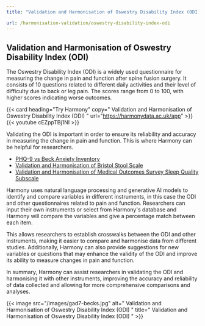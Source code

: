 ```yaml
---
title: "Validation and Harmonisation of Oswestry Disability Index (ODI)"

url: /harmonisation-validation/oswestry-disability-index-odi
---
```


## Validation and Harmonisation of Oswestry Disability Index (ODI)

The Oswestry Disability Index (ODI) is a widely used questionnaire for measuring the change in pain and function after spine fusion surgery. It consists of 10 questions related to different daily activities and their level of difficulty due to back or leg pain. The scores range from 0 to 100, with higher scores indicating worse outcomes.

{{< card heading="Try Harmony" copy=" Validation and Harmonisation of Oswestry Disability Index (ODI) " url="https://harmonydata.ac.uk/app" >}}
{{< youtube cEZppTBj1NI >}}

Validating the ODI is important in order to ensure its reliability and accuracy in measuring the change in pain and function. This is where Harmony can be helpful for researchers.

* [PHQ-9 vs Beck Anxiety Inventory](/phq-9-vs-beck-anxiety-inventory)
* [Validation and Harmonisation of Bristol Stool Scale](/harmonisation-validation/bristol-stool-scale)
* [Validation and Harmonisation of Medical Outcomes Survey Sleep Quality Subscale](/harmonisation-validation/medical-outcomes-survey-sleep-quality-subscale)

Harmony uses natural language processing and generative AI models to identify and compare variables in different instruments, in this case the ODI and other questionnaires related to pain and function. Researchers can input their own instruments or select from Harmony's database and Harmony will compare the variables and give a percentage match between each item.

This allows researchers to establish crosswalks between the ODI and other instruments, making it easier to compare and harmonise data from different studies. Additionally, Harmony can also provide suggestions for new variables or questions that may enhance the validity of the ODI and improve its ability to measure changes in pain and function.

In summary, Harmony can assist researchers in validating the ODI and harmonising it with other instruments, improving the accuracy and reliability of data collected and allowing for more comprehensive comparisons and analyses. 


{{< image src="/images/gad7-becks.jpg" alt=" Validation and Harmonisation of Oswestry Disability Index (ODI) " title=" Validation and Harmonisation of Oswestry Disability Index (ODI) " >}}








